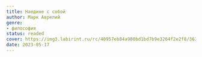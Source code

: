 ```yaml
---
title: Наедине с собой
author: Марк Аврелий
genre:
- философия
status: readed
cover: https://img3.labirint.ru/rc/40957eb84a980bd1bd7b9e3264f2e2f8/363x561q80/books63/629343/cover.jpg?1613021187
date: 2023-05-17
---
```


